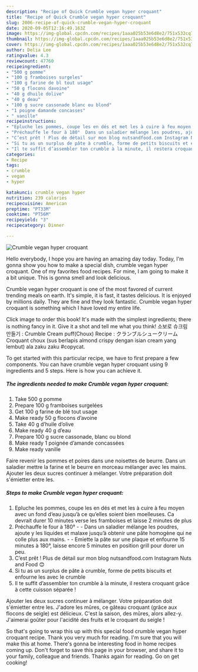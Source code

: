 ```yaml
---
description: "Recipe of Quick Crumble vegan hyper croquant"
title: "Recipe of Quick Crumble vegan hyper croquant"
slug: 2006-recipe-of-quick-crumble-vegan-hyper-croquant
date: 2020-09-05T12:16:49.163Z
image: https://img-global.cpcdn.com/recipes/1aaa025b53e6d8e2/751x532cq70/crumble-vegan-hyper-croquant-photo-principale-de-la-recette.jpg
thumbnail: https://img-global.cpcdn.com/recipes/1aaa025b53e6d8e2/751x532cq70/crumble-vegan-hyper-croquant-photo-principale-de-la-recette.jpg
cover: https://img-global.cpcdn.com/recipes/1aaa025b53e6d8e2/751x532cq70/crumble-vegan-hyper-croquant-photo-principale-de-la-recette.jpg
author: Delia Lee
ratingvalue: 4.3
reviewcount: 47760
recipeingredient:
- "500 g pomme"
- "100 g framboises surgeles"
- "100 g farine de bl tout usage"
- "50 g flocons davoine"
- "40 g dhuile dolive"
- "40 g deau"
- "100 g sucre cassonade blanc ou blond"
- "1 poigne damande concasses"
- " vanille"
recipeinstructions:
- "Epluche les pommes, coupe les en dés et met les à cuire à feu moyen avec un fond d’eau jusqu’à ce qu’elles soient bien moelleuses. Ca devrait durer 10 minutes verse les framboises et laisse 2 minutes de plus"
- "Préchauffe le four à 180°  Dans un saladier mélange les poudres, ajoute y les liquides et malaxe jusqu’à obtenir une pâte homogène qui ne colle plus aux mains.  Emiette la pâte sur une plaque et enfourne 15 minutes à 180°, laisse encore 5 minutes en position grill pour dorer un peu."
- "C’est prêt ! Plus de détail sur mon blog nutsandfood.com Instagram Nuts and Food 😊"
- "Si tu as un surplus de pâte à crumble, forme de petits biscuits et enfourne les avec le crumble"
- "Il te suffit d’assembler ton crumble à la minute, il restera croquant grâce à cette cuisson séparée !"
categories:
- Recipe
tags:
- crumble
- vegan
- hyper

katakunci: crumble vegan hyper 
nutrition: 239 calories
recipecuisine: American
preptime: "PT33M"
cooktime: "PT56M"
recipeyield: "3"
recipecategory: Dinner

---
```



![Crumble vegan hyper croquant](https://img-global.cpcdn.com/recipes/1aaa025b53e6d8e2/751x532cq70/crumble-vegan-hyper-croquant-photo-principale-de-la-recette.jpg)

Hello everybody, I hope you are having an amazing day today. Today, I'm gonna show you how to make a special dish, crumble vegan hyper croquant. One of my favorites food recipes. For mine, I am going to make it a bit unique. This is gonna smell and look delicious.

Crumble vegan hyper croquant is one of the most favored of current trending meals on earth. It's simple, it is fast, it tastes delicious. It is enjoyed by millions daily. They are fine and they look fantastic. Crumble vegan hyper croquant is something which I have loved my entire life.

Click image to order this book! It&#39;s made with the simplest ingredients; there is nothing fancy in it. Give it a shot and tell me what you think! 소보로 슈크림 만들기 : Crumble Cream puff(Choux) Recipe : クランブルシュークリーム Croquant choux (sus berlapis almond crispy dengan isian cream yang lembut) ala zaku zaku #copycat.


To get started with this particular recipe, we have to first prepare a few components. You can have crumble vegan hyper croquant using 9 ingredients and 5 steps. Here is how you can achieve it.

<!--inarticleads1-->

##### The ingredients needed to make Crumble vegan hyper croquant:

1. Take 500 g pomme
1. Prepare 100 g framboises surgelées
1. Get 100 g farine de blé tout usage
1. Make ready 50 g flocons d’avoine
1. Take 40 g d’huile d’olive
1. Make ready 40 g d’eau
1. Prepare 100 g sucre cassonade, blanc ou blond
1. Make ready 1 poignée d’amande concassées
1. Make ready  vanille


Faire revenir les pommes et poires dans une noisettes de beurre. Dans un saladier mettre la farine et le beurre en morceau mélanger avec les mains. Ajouter les deux sucres continuer à mélanger. Votre préparation doit s&#39;émietter entre les. 

<!--inarticleads2-->

##### Steps to make Crumble vegan hyper croquant:

1. Epluche les pommes, coupe les en dés et met les à cuire à feu moyen avec un fond d’eau jusqu’à ce qu’elles soient bien moelleuses. Ca devrait durer 10 minutes verse les framboises et laisse 2 minutes de plus
1. Préchauffe le four à 180° -  - Dans un saladier mélange les poudres, ajoute y les liquides et malaxe jusqu’à obtenir une pâte homogène qui ne colle plus aux mains. -  - Emiette la pâte sur une plaque et enfourne 15 minutes à 180°, laisse encore 5 minutes en position grill pour dorer un peu.
1. C’est prêt ! Plus de détail sur mon blog nutsandfood.com Instagram Nuts and Food 😊
1. Si tu as un surplus de pâte à crumble, forme de petits biscuits et enfourne les avec le crumble
1. Il te suffit d’assembler ton crumble à la minute, il restera croquant grâce à cette cuisson séparée !


Ajouter les deux sucres continuer à mélanger. Votre préparation doit s&#39;émietter entre les. J&#39;adore les mûres, ce gâteau croquant (grâce aux flocons de seigle) est délicieux. C&#39;est la saison, des mûres, alors allez-y. J&#39;aimerai goûter pour l&#39;acidité des fruits et le croquant du seigle ! 

So that's going to wrap this up with this special food crumble vegan hyper croquant recipe. Thank you very much for reading. I'm sure that you will make this at home. There's gonna be interesting food in home recipes coming up. Don't forget to save this page in your browser, and share it to your family, colleague and friends. Thanks again for reading. Go on get cooking!
